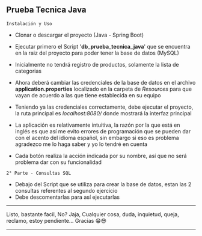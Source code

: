 ## Prueba Tecnica Java

```Instalación y Uso```


- Clonar o descargar el proyecto (Java - Spring Boot)

- Ejecutar primero el Script '**db_prueba_tecnica_java**' que se encuentra en la raiz del proyecto para poder tener la base de datos (MySQL)

- Inicialmente no tendrá registro de productos, solamente la lista de categorias

- Ahora deberá cambiar las credenciales de la base de datos en el archivo **application.properties** localizado en la carpeta de *Resources* para que vayan de acuerdo a las que tiene establecida en su equipo

- Teniendo ya las credenciales correctamente, debe ejecutar el proyecto, la ruta principal es *localhost:8080/* donde mostrará la interfaz principal

- La aplicación es relativamente intuitiva, la razón por la que está en inglés es que así me evito errores de programación que se pueden dar con el acento del idioma español, sin embargo si eso es problema agradezco me lo haga saber y yo lo tendré en cuenta

- Cada botón realiza la acción indicada por su nombre, así que no será problema dar con su funcionalidad


```2° Parte - Consultas SQL```
- Debajo del Script que se utiliza para crear la base de datos, estan las 2 consultas referentes al segundo ejercicio
- Debe descomentarlas para así ejecutarlas

***
Listo, bastante facil, No? Jaja, Cualquier cosa, duda, inquietud, queja, reclamo, estoy pendiente... Gracias 😁😎
***
